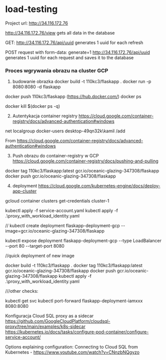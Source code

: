 # load-testing
Project url: http://34.116.172.76



http://34.116.172.76/view
gets all data in the database 


GET:
http://34.116.172.76/api/uuid
generates 1 uuid for each refresh


POST request with form-data:
generate=1
http://34.116.172.76/api/uuid
generates 1 uuid for each request and saves it to the database






### Proces wgrywania obrazu na cluster GCP 

1. budowanie obrazka
docker build -t 110kc3/flaskapp . 
docker run -p 8080:8080 -d flaskapp

docker push 110kc3/flaskapp
(https://hub.docker.com/)
docker ps


docker kill $(docker ps -q)



2. Autentykacja container registry
https://cloud.google.com/container-registry/docs/advanced-authentication#windows


net localgroup docker-users desktop-49qn32k\kamil /add

From <https://cloud.google.com/container-registry/docs/advanced-authentication#windows> 


3. Push obrazu do container-registry w GCP
https://cloud.google.com/container-registry/docs/pushing-and-pulling

docker tag 110kc3/flaskapp:latest gcr.io/oceanic-glazing-347308/flaskapp
docker push gcr.io/oceanic-glazing-347308/flaskapp






4. deployment
https://cloud.google.com/kubernetes-engine/docs/deploy-app-cluster

gcloud container clusters get-credentials cluster-1 

kubectl apply -f service-account.yaml
kubectl apply -f .\proxy_with_workload_identity.yaml 

// kubectl create deployment flaskapp-deployment-gcp --image=gcr.io/oceanic-glazing-347308/flaskapp
	
	
kubectl expose deployment flaskapp-deployment-gcp  --type LoadBalancer --port 80 --target-port 8080




//quick deployment of new image

docker build -t 110kc3/flaskapp . 
docker tag 110kc3/flaskapp:latest gcr.io/oceanic-glazing-347308/flaskapp
docker push gcr.io/oceanic-glazing-347308/flaskapp
kubectl apply -f .\proxy_with_workload_identity.yaml 

///other checks:

kubectl get svc
kubectl port-forward flaskapp-deployment-iamxxx      8080:8080

Konfiguracja Cloud SQL proxy as a sidecar
https://github.com/GoogleCloudPlatform/cloudsql-proxy/tree/main/examples/k8s-sidecar
https://kubernetes.io/docs/tasks/configure-pod-container/configure-service-account/

Options explaining configuration:
Connecting to Cloud SQL from Kubernetes - https://www.youtube.com/watch?v=CNnzbNQgyzo
